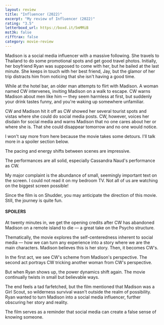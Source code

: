 ```yaml
---
layout: review
title: "Influencer (2022)"
excerpt: "My review of Influencer (2022)"
rating: "3.5"
letterboxd_url: https://boxd.it/5mMMiB
mst3k: false
rifftrax: false
category: movie-review
---
```


Madison is a social media influencer with a massive following. She travels to Thailand to do some promotional spots and get good travel photos. Initially, her boyfriend Ryan was supposed to come with her, but he bailed at the last minute. She keeps in touch with her best friend, Jay, but the glamor of her trip distracts him from noticing that she isn't having a good time.

While at the hotel bar, an older man attempts to flirt with Madison. A woman named CW intervenes, inviting Madison on a walk to escape. CW warns Madison about men like him — they seem harmless at first, but suddenly your drink tastes funny, and you're waking up somewhere unfamiliar.

CW and Madison hit it off as CW showed her several tourist spots and vistas where she could do social media posts. CW, however, voices her disdain for social media and warns Madison that no one cares about her or where she is. That she could disappear tomorrow and no one would notice.

I won't say more from here because the movie takes some detours. I'll talk more in a spoiler section below.

The pacing and energy shifts between scenes are impressive.

The performances are all solid, especially Cassandra Naud's performance as CW.

My major complaint is the abundance of small, seemingly important text on the screen. I could not read it on my bedroom TV. Not all of us are watching on the biggest screen possible!

Since the film is on Shudder, you may anticipate the direction of this movie. Still, the journey is quite fun.

#### SPOILERS

At twenty minutes in, we get the opening credits after CW has abandoned Madison on a remote island to die — a great take on the Psycho structure.

Thematically, the movie explores the self-centeredness inherent to social media — how we can turn any experience into a story where we are the main characters. Madison believes this is her story. Then, it becomes CW's.

In the first act, we see CW's scheme from Madison's perspective. The second act portrays CW tricking another woman from CW's perspective.

But when Ryan shows up, the power dynamics shift again. The movie continually twists in small but believable ways.

The end feels a tad farfetched, but the film mentioned that Madison was a Girl Scout, so wilderness survival wasn't outside the realm of possibility. Ryan wanted to turn Madison into a social media influencer, further obscuring her story and reality.

The film serves as a reminder that social media can create a false sense of knowing someone.
